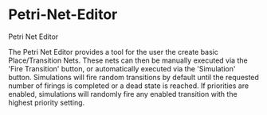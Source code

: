 # Petri-Net-Editor
Petri Net Editor

The Petri Net Editor provides a tool for the user the create basic Place/Transition Nets.  These nets can then be manually executed via the 'Fire Transition' button, or automatically executed via the 'Simulation' button.  Simulations will fire random transitions by default until the requested number of firings is completed or a dead state is reached.  If priorities are enabled, simulations will randomly fire any enabled transition with the highest priority setting.
